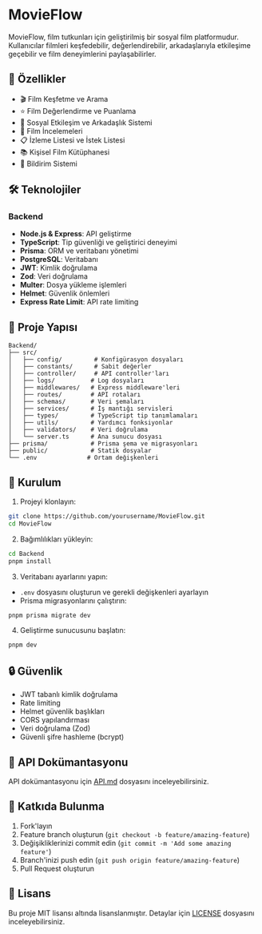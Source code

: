 # MovieFlow

MovieFlow, film tutkunları için geliştirilmiş bir sosyal film platformudur. Kullanıcılar filmleri keşfedebilir, değerlendirebilir, arkadaşlarıyla etkileşime geçebilir ve film deneyimlerini paylaşabilirler.

## 🚀 Özellikler

- 🎬 Film Keşfetme ve Arama
- ⭐ Film Değerlendirme ve Puanlama
- 👥 Sosyal Etkileşim ve Arkadaşlık Sistemi
- 📝 Film İncelemeleri
- 📋 İzleme Listesi ve İstek Listesi
- 📚 Kişisel Film Kütüphanesi
- 🔔 Bildirim Sistemi

## 🛠️ Teknolojiler

### Backend
- **Node.js & Express**: API geliştirme
- **TypeScript**: Tip güvenliği ve geliştirici deneyimi
- **Prisma**: ORM ve veritabanı yönetimi
- **PostgreSQL**: Veritabanı
- **JWT**: Kimlik doğrulama
- **Zod**: Veri doğrulama
- **Multer**: Dosya yükleme işlemleri
- **Helmet**: Güvenlik önlemleri
- **Express Rate Limit**: API rate limiting

## 📁 Proje Yapısı

```
Backend/
├── src/
│   ├── config/         # Konfigürasyon dosyaları
│   ├── constants/      # Sabit değerler
│   ├── controller/     # API controller'ları
│   ├── logs/          # Log dosyaları
│   ├── middlewares/   # Express middleware'leri
│   ├── routes/        # API rotaları
│   ├── schemas/       # Veri şemaları
│   ├── services/      # İş mantığı servisleri
│   ├── types/         # TypeScript tip tanımlamaları
│   ├── utils/         # Yardımcı fonksiyonlar
│   ├── validators/    # Veri doğrulama
│   └── server.ts      # Ana sunucu dosyası
├── prisma/            # Prisma şema ve migrasyonları
├── public/            # Statik dosyalar
└── .env              # Ortam değişkenleri
```

## 🚀 Kurulum

1. Projeyi klonlayın:
```bash
git clone https://github.com/yourusername/MovieFlow.git
cd MovieFlow
```

2. Bağımlılıkları yükleyin:
```bash
cd Backend
pnpm install
```

3. Veritabanı ayarlarını yapın:
- `.env` dosyasını oluşturun ve gerekli değişkenleri ayarlayın
- Prisma migrasyonlarını çalıştırın:
```bash
pnpm prisma migrate dev
```

4. Geliştirme sunucusunu başlatın:
```bash
pnpm dev
```

## 🔒 Güvenlik

- JWT tabanlı kimlik doğrulama
- Rate limiting
- Helmet güvenlik başlıkları
- CORS yapılandırması
- Veri doğrulama (Zod)
- Güvenli şifre hashleme (bcrypt)

## 📝 API Dokümantasyonu

API dokümantasyonu için [API.md](API.md) dosyasını inceleyebilirsiniz.

## 🤝 Katkıda Bulunma

1. Fork'layın
2. Feature branch oluşturun (`git checkout -b feature/amazing-feature`)
3. Değişikliklerinizi commit edin (`git commit -m 'Add some amazing feature'`)
4. Branch'inizi push edin (`git push origin feature/amazing-feature`)
5. Pull Request oluşturun

## 📄 Lisans

Bu proje MIT lisansı altında lisanslanmıştır. Detaylar için [LICENSE](LICENSE) dosyasını inceleyebilirsiniz.
